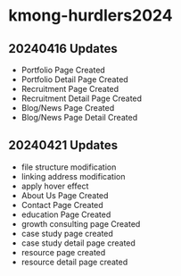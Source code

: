# kmong-hurdlers2024

## 20240416 Updates
* Portfolio Page Created 
* Portfolio Detail Page Created
* Recruitment Page Created
* Recruitment Detail Page Created
* Blog/News Page Created
* Blog/News Page Detail Created

## 20240421 Updates
* file structure modification
* linking address modification 
* apply hover effect 
* About Us Page Created 
* Contact Page Created 
* education Page Created
* growth consulting page Created 
* case study page created 
* case study detail page created
* resource page created
* resource detail page created

